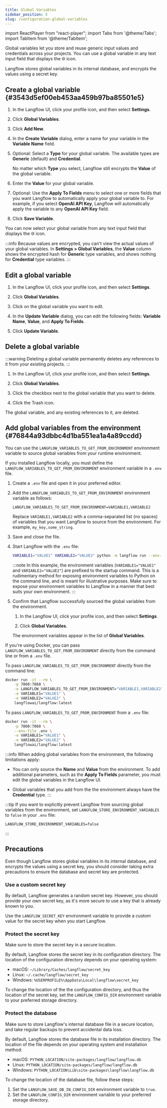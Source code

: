 ```yaml
---
title: Global Variables
sidebar_position: 5
slug: /configuration-global-variables
---
```


import ReactPlayer from "react-player";
import Tabs from '@theme/Tabs';
import TabItem from '@theme/TabItem';

Global variables let you store and reuse generic input values and credentials across your projects.
You can use a global variable in any text input field that displays the 🌐 icon.

Langflow stores global variables in its internal database, and encrypts the values using a secret key.

## Create a global variable {#3543d5ef00eb453aa459b97ba85501e5}

1. In the Langflow UI, click your profile icon, and then select **Settings**.

2. Click **Global Variables**.

3. Click **Add New**.

4. In the **Create Variable** dialog, enter a name for your variable in the **Variable Name** field.

5. Optional: Select a **Type** for your global variable. The available types are **Generic** (default) and **Credential**.

    No matter which **Type** you select, Langflow still encrypts the **Value** of the global variable.

6. Enter the **Value** for your global variable.

7. Optional: Use the **Apply To Fields** menu to select one or more fields that you want Langflow to automatically apply your global variable to.
For example, if you select **OpenAI API Key**, Langflow will automatically apply the variable to any **OpenAI API Key** field.

8. Click **Save Variable**.

You can now select your global variable from any text input field that displays the 🌐 icon.

:::info
Because values are encrypted, you can't view the actual values of your global variables.
In **Settings > Global Variables**, the **Value** column shows the encrypted hash for **Generic** type variables, and shows nothing for **Credential** type variables.
:::

<ReactPlayer controls url="https://youtu.be/RedPOCsYNAM" />

## Edit a global variable

1. In the Langflow UI, click your profile icon, and then select **Settings**.

2. Click **Global Variables**.

3. Click on the global variable you want to edit.

4. In the **Update Variable** dialog, you can edit the following fields: **Variable Name**, **Value**, and **Apply To Fields**.

5. Click **Update Variable**.

## Delete a global variable

:::warning
Deleting a global variable permanently deletes any references to it from your existing projects.
:::

1. In the Langflow UI, click your profile icon, and then select **Settings**.

2. Click **Global Variables**.

3. Click the checkbox next to the global variable that you want to delete.

4. Click the Trash icon.

The global variable, and any existing references to it, are deleted.

## Add global variables from the environment {#76844a93dbbc4d1ba551ea1a4a89ccdd}

You can use the `LANGFLOW_VARIABLES_TO_GET_FROM_ENVIRONMENT` environment variable to source global variables from your runtime environment.

<Tabs>

<TabItem value="local" label="Local" default>

If you installed Langflow locally, you must define the `LANGFLOW_VARIABLES_TO_GET_FROM_ENVIRONMENT` environment variable in a `.env` file.

1. Create a `.env` file and open it in your preferred editor.

2. Add the `LANGFLOW_VARIABLES_TO_GET_FROM_ENVIRONMENT` environment variable as follows:

    ```plaintext title=".env"
    LANGFLOW_VARIABLES_TO_GET_FROM_ENVIRONMENT=VARIABLE1,VARIABLE2
    ```

    Replace `VARIABLE1,VARIABLE2` with a comma-separated list (no spaces) of variables that you want Langflow to source from the environment.
    For example, `my_key,some_string`.

3. Save and close the file.

4. Start Langflow with the `.env` file:

    ```bash
    VARIABLE1="VALUE1" VARIABLE2="VALUE2" python -m langflow run --env-file .env
    ```

    :::note
    In this example, the environment variables (`VARIABLE1="VALUE1"` and `VARIABLE2="VALUE2"`) are prefixed to the startup command.
    This is a rudimentary method for exposing environment variables to Python on the command line, and is meant for illustrative purposes.
    Make sure to expose your environment variables to Langflow in a manner that best suits your own environment.
    :::

5. Confirm that Langflow successfully sourced the global variables from the environment.

   1. In the Langflow UI, click your profile icon, and then select **Settings**.

   2. Click **Global Variables**.

    The environment variables appear in the list of **Global Variables**.

</TabItem>

<TabItem value="docker" label="Docker">

If you're using Docker, you can pass `LANGFLOW_VARIABLES_TO_GET_FROM_ENVIRONMENT` directly from the command line or from a `.env` file.

To pass `LANGFLOW_VARIABLES_TO_GET_FROM_ENVIRONMENT` directly from the command line:

```bash
docker run -it --rm \
    -p 7860:7860 \
    -e LANGFLOW_VARIABLES_TO_GET_FROM_ENVIRONMENT="VARIABLE1,VARIABLE2" \
    -e VARIABLE1="VALUE1" \
    -e VARIABLE2="VALUE2" \
    langflowai/langflow:latest
```

To pass `LANGFLOW_VARIABLES_TO_GET_FROM_ENVIRONMENT` from a `.env` file:

```bash
docker run -it --rm \
    -p 7860:7860 \
    --env-file .env \
    -e VARIABLE1="VALUE1" \
    -e VARIABLE2="VALUE2" \
    langflowai/langflow:latest
```

</TabItem>

</Tabs>

:::info
When adding global variables from the environment, the following limitations apply:

- You can only source the **Name** and **Value** from the environment.
  To add additional parameters, such as the **Apply To Fields** parameter, you must edit the global variables in the Langflow UI.

- Global variables that you add from the the environment always have the **Credential** type.
:::

:::tip
If you want to explicitly prevent Langflow from sourcing global variables from the environment, set `LANGFLOW_STORE_ENVIRONMENT_VARIABLES` to `false` in your `.env` file:

```plaintext title=".env"
LANGFLOW_STORE_ENVIRONMENT_VARIABLES=false
```

:::

<!-- TODO: Most of the information in this section should be documented on other pages dedicated to environment variables and best practices. However, until those pages exist, we'll just have to keep this information here. Once those pages are added, we can reduce this section to a bulleted list with cross references. -->
## Precautions

Even though Langflow stores global variables in its internal database, and encrypts the values using a secret key, you should consider taking extra precautions to ensure the database and secret key are protected.

### Use a custom secret key

By default, Langflow generates a random secret key.
However, you should provide your own secret key, as it's more secure to use a key that is already known to you.

Use the `LANGFLOW_SECRET_KEY` environment variable to provide a custom value for the secret key when you start Langflow.

### Protect the secret key

Make sure to store the secret key in a secure location.

By default, Langflow stores the secret key in its configuration directory.
The location of the configuration directory depends on your operating system:

- macOS: `~/Library/Caches/langflow/secret_key`
- Linux: `~/.cache/langflow/secret_key`
- Windows: `%USERPROFILE%\AppData\Local\langflow\secret_key`

To change the location of the the configuration directory, and thus the location of the secret key, set the `LANGFLOW_CONFIG_DIR` environment variable to your preferred storage directory.

### Protect the database

Make sure to store Langflow's internal database file in a secure location, and take regular backups to prevent accidental data loss.

By default, Langflow stores the database file in its installation directory.
The location of the file depends on your operating system and installation method:

- macOS: `PYTHON_LOCATION/site-packages/langflow/langflow.db`
- Linux: `PYTHON_LOCATION/site-packages/langflow/langflow.db`
- Windows: `PYTHON_LOCATION\Lib\site-packages\langflow\langflow.db`

To change the location of the database file, follow these steps:

1. Set the `LANGFLOW_SAVE_DB_IN_CONFIG_DIR` environment variable to `true`.
2. Set the `LANGFLOW_CONFIG_DIR` environment variable to your preferred storage directory.

<!-- TODO: Add documentation for external database support. -->
<!-- Alternatively, you can configure Langflow to store data in an *external* database, such as PostgreSQL, instead of its own internal database. -->